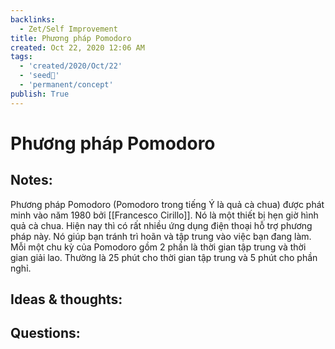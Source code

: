 ```yaml
---
backlinks:
  - Zet/Self Improvement
title: Phương pháp Pomodoro
created: Oct 22, 2020 12:06 AM
tags:
  - 'created/2020/Oct/22'
  - 'seed🥜'
  - 'permanent/concept'
publish: True
---
```

# Phương pháp Pomodoro

## Notes:
Phương pháp Pomodoro (Pomodoro trong tiếng Ý là quả cà chua) được phát minh vào năm 1980 bởi [[Francesco Cirillo]]. Nó là một thiết bị hẹn giờ hình quả cà chua. Hiện nay thì có rất nhiều ứng dụng điện thoại hỗ trợ phương pháp này. Nó giúp bạn tránh trì hoãn và tập trung vào việc bạn đang làm. Mỗi một chu kỳ của Pomodoro gồm 2 phần là thời gian tập trung và thời gian giải lao. Thường là 25 phút cho thời gian tập trung và 5 phút cho phần nghỉ.

## Ideas & thoughts:

## Questions:
